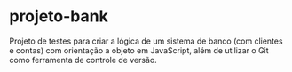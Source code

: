 # projeto-bank
Projeto de testes para criar a lógica de um sistema de banco (com clientes e contas) com orientação a objeto em JavaScript, além de utilizar o Git como ferramenta de controle de versão.
